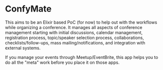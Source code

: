 # ConfyMate

This aims to be an Elixir based PoC (for now) to help out with the workflows while organizing a conference. It manages all aspects of conference management starting with initial discussions, calendar management, registration process, topic/speaker selection process, collaborations, checklists/follow-ups, mass mailing/notifications, and integration with external systems.

If you manage your events through Meetup/EventBrite, this app helps you to do all the "meta" work before you place it on those apps.
